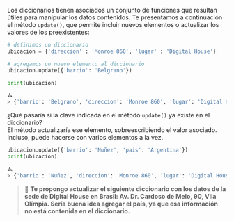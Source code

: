 Los diccionarios tienen asociados un conjunto de funciones que resultan útiles para manipular los datos contenidos. Te presentamos a continuación el método `update()`, que permite incluir nuevos elementos o actualizar los valores de los preexistentes:

``` python
# definimos un diccionario
ubicacion = {'direccion' : 'Monroe 860', 'lugar' : 'Digital House'}

# agregamos un nuevo elemento al diccionario
ubicacion.update({'barrio': 'Belgrano'})

print(ubicacion)

ム
> {'barrio': 'Belgrano', 'direccion': 'Monroe 860', 'lugar': 'Digital House'}
``` 

¿Qué pasaría si la clave indicada en el método `update()` ya existe en el diccionario?  
El método actualizaría ese elemento, sobreescribiendo el valor asociado. Incluso, puede hacerse con varios elementos a la vez. 

``` python
ubicacion.update({'barrio': 'Nuñez', 'pais': 'Argentina'})
print(ubicacion)

ム
> {'barrio': 'Nuñez', 'direccion': 'Monroe 860', 'lugar': 'Digital House'}
``` 

> :memo: **Te propongo actualizar el siguiente diccionario con los datos de la sede de Digital House en Brasil: Av. Dr. Cardoso de Melo, 90, Vila Olímpia. Sería buena idea agregar el país, ya que esa información no está contenida en el diccionario.**
